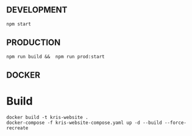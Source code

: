 ## DEVELOPMENT

```
npm start
```

## PRODUCTION

```
npm run build &&  npm run prod:start
```

## DOCKER

# Build

```
docker build -t kris-website .
docker-compose -f kris-website-compose.yaml up -d --build --force-recreate
```
